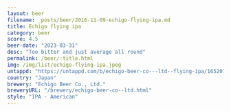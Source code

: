 ```yaml
---
layout: beer
filename: _posts/beer/2016-11-09-echigo-flying-ipa.md
title: Echigo flying ipa
category: beer
score: 4.5
beer-date: "2023-03-31"
desc: "Too bitter and just average all round"
permalink: /beer/:title.html
img: /img/list/echigo-flying-ipa.jpeg
untappd: "https://untappd.com/b/echigo-beer-co---ltd--flying-ipa/1652077"
country: "Japan"
brewery: "Echigo Beer Co., Ltd."
breweryURL: "/brewery/echigo-beer-co--ltd.html"
style: "IPA - American"
---
```

